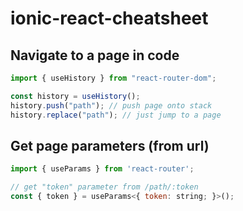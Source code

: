 # ionic-react-cheatsheet

## Navigate to a page in code
```js
import { useHistory } from "react-router-dom";

const history = useHistory();
history.push("path"); // push page onto stack
history.replace("path"); // just jump to a page
```

## Get page parameters (from url)
```js
import { useParams } from 'react-router';

// get "token" parameter from /path/:token
const { token } = useParams<{ token: string; }>();
```


